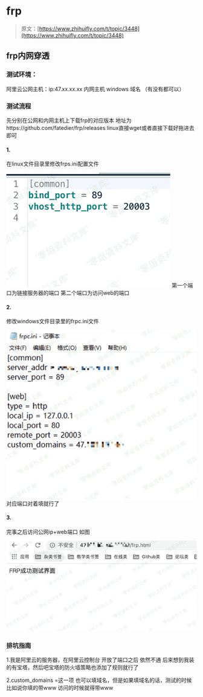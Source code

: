 # frp

> 原文：[https://www.zhihuifly.com/t/topic/3448](https://www.zhihuifly.com/t/topic/3448)

## frp内网穿透

### 测试环境：

阿里云公网主机：ip:47.xx.xx.xx
内网主机 windows
域名 （有没有都可以）

### 测试流程

先分别在公网和内网主机上下载frp的对应版本
地址为https://github.com/fatedier/frp/releases
linux直接wget或者直接下载好拖进去即可

#### 1.

在linux文件目录里修改frps.ini配置文件

![image](img/01dd9f1b3f9d627aef213f559c99116d.png)
第一个端口为链接服务器的端口
第二个端口为访问web的端口

#### 2.

修改windows文件目录里的frpc.ini文件

![image](img/fae1c6d7f1b7c784a7b40d719c9d6954.png)
对应端口对着填就行了

#### 3.

完事之后访问公网ip+web端口 如图

![image](img/20ac8864c7145a16aacf8d7a85e66890.png)

### 排坑指南

1.我是阿里云的服务器，在阿里云控制台 开放了端口之后 依然不通 后来想到我装的有宝塔，然后吧宝塔的防火墙策略也添加了规则就行了

2.custom_domains =这一项 也可以填域名，但是如果填域名的话，测试的时候 比如说你填的带www 访问的时候就得带www